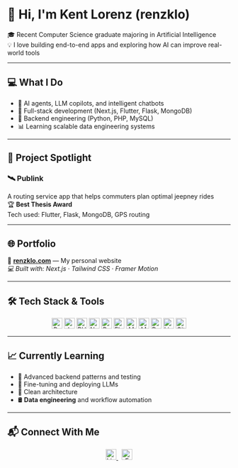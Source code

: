 # 👋 Hi, I'm Kent Lorenz (renzklo)

🎓 Recent Computer Science graduate majoring in Artificial Intelligence  
💡 I love building end-to-end apps and exploring how AI can improve real-world tools

---

## 💻 What I Do

- 🤖 AI agents, LLM copilots, and intelligent chatbots  
- 🧩 Full-stack development (Next.js, Flutter, Flask, MongoDB)  
- 🧠 Backend engineering (Python, PHP, MySQL)  
- 📊 Learning scalable data engineering systems  

---

## 🚀 Project Spotlight

### 🛰️ Publink  
A routing service app that helps commuters plan optimal jeepney rides  
🏆 **Best Thesis Award**  
Tech used: Flutter, Flask, MongoDB, GPS routing

---

## 🌐 Portfolio

📍 [**renzklo.com**](https://renzklo.com) — My personal website  
_💻 Built with: Next.js · Tailwind CSS · Framer Motion_

---

## 🛠️ Tech Stack & Tools

<div align="center">
  <img src="https://cdn.jsdelivr.net/gh/devicons/devicon/icons/python/python-original.svg" height="24" alt="Python"/>
  <img src="https://cdn.jsdelivr.net/gh/devicons/devicon/icons/javascript/javascript-original.svg" height="24" alt="JavaScript"/>
  <img src="https://cdn.jsdelivr.net/gh/devicons/devicon/icons/php/php-original.svg" height="24" alt="PHP"/>
  <img src="https://cdn.jsdelivr.net/gh/devicons/devicon/icons/nextjs/nextjs-original.svg" height="24" alt="Next.js"/>
  <img src="https://cdn.jsdelivr.net/gh/devicons/devicon/icons/react/react-original.svg" height="24" alt="React"/>
  <img src="https://cdn.jsdelivr.net/gh/devicons/devicon/icons/flutter/flutter-original.svg" height="24" alt="Flutter"/>
  <img src="https://cdn.jsdelivr.net/gh/devicons/devicon/icons/mysql/mysql-original.svg" height="24" alt="MySQL"/>
  <img src="https://cdn.jsdelivr.net/gh/devicons/devicon/icons/mongodb/mongodb-original.svg" height="24" alt="MongoDB"/>
  <img src="https://cdn.jsdelivr.net/gh/devicons/devicon/icons/docker/docker-original.svg" height="24" alt="Docker"/>
  <img src="https://cdn.jsdelivr.net/gh/devicons/devicon/icons/linux/linux-original.svg" height="24" alt="Linux"/>
  <img src="https://cdn.jsdelivr.net/gh/devicons/devicon/icons/git/git-original.svg" height="24" alt="Git"/>
</div>

---


## 📈 Currently Learning

- 🔧 Advanced backend patterns and testing  
- 🧠 Fine-tuning and deploying LLMs  
- 🧱 Clean architecture  
- 🛢️ **Data engineering** and workflow automation  

---

## 📬 Connect With Me

<p align="center">
  <a href="https://www.linkedin.com/in/renzklo">
    <img src="https://cdn.jsdelivr.net/gh/devicons/devicon/icons/linkedin/linkedin-original.svg" height="24" alt="LinkedIn"/>
  </a>
  &nbsp;
  <a href="mailto:youremail@example.com">
    <img src="https://img.icons8.com/ios-filled/50/000000/email.png" height="24" alt="Email"/>
  </a>
</p>
